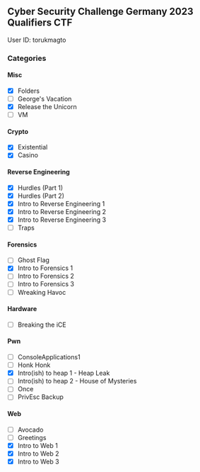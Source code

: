 ## Cyber Security Challenge Germany 2023 Qualifiers CTF
User ID: torukmagto 

### Categories

#### Misc
- [x] Folders
- [ ] George's Vacation
- [x] Release the Unicorn
- [ ] VM

#### Crypto
- [x] Existential
- [x] Casino

#### Reverse Engineering
- [x] Hurdles (Part 1)
- [x] Hurdles (Part 2)
- [x] Intro to Reverse Engineering 1
- [x] Intro to Reverse Engineering 2
- [x] Intro to Reverse Engineering 3
- [ ] Traps

#### Forensics
- [ ] Ghost Flag
- [x] Intro to Forensics 1
- [ ] Intro to Forensics 2
- [ ] Intro to Forensics 3
- [ ] Wreaking Havoc

#### Hardware
- [ ] Breaking the iCE

#### Pwn
- [ ] ConsoleApplications1
- [ ] Honk Honk
- [x] Intro(ish) to heap 1 - Heap Leak
- [ ] Intro(ish) to heap 2 - House of Mysteries
- [ ] Once
- [ ] PrivEsc Backup

#### Web
- [ ] Avocado
- [ ] Greetings
- [x] Intro to Web 1
- [x] Intro to Web 2
- [x] Intro to Web 3